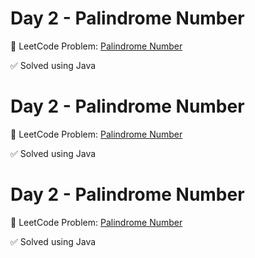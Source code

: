 # Day 2 - Palindrome Number

🔗 LeetCode Problem: [Palindrome Number](https://leetcode.com/problems/palindrome-number/description/)

✅ Solved using Java
# Day 2 - Palindrome Number

🔗 LeetCode Problem: [Palindrome Number](https://leetcode.com/problems/palindrome-number/description/)

✅ Solved using Java
# Day 2 - Palindrome Number

🔗 LeetCode Problem: [Palindrome Number](https://leetcode.com/problems/palindrome-number/description/)

✅ Solved using Java

